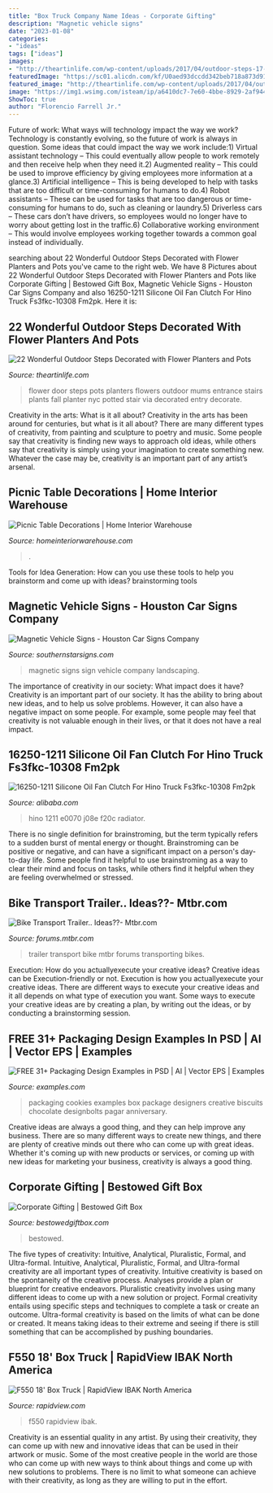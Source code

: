 ```yaml
---
title: "Box Truck Company Name Ideas - Corporate Gifting"
description: "Magnetic vehicle signs"
date: "2023-01-08"
categories:
- "ideas"
tags: ["ideas"]
images:
- "http://theartinlife.com/wp-content/uploads/2017/04/outdoor-steps-17-The-ART-In-LIFE.jpg"
featuredImage: "https://sc01.alicdn.com/kf/U0aed93dccdd342beb718a873d91f2b37C/237387589/U0aed93dccdd342beb718a873d91f2b37C.jpg"
featured_image: "http://theartinlife.com/wp-content/uploads/2017/04/outdoor-steps-17-The-ART-In-LIFE.jpg"
image: "https://img1.wsimg.com/isteam/ip/a6410dc7-7e60-4bbe-8929-2af944b1e15f/ols/IMG_8092.jpg"
ShowToc: true
author: "Florencio Farrell Jr."
---
```



Future of work: What ways will technology impact the way we work?
Technology is constantly evolving, so the future of work is always in question. Some ideas that could impact the way we work include:1) Virtual assistant technology – This could eventually allow people to work remotely and then receive help when they need it.2) Augmented reality – This could be used to improve efficiency by giving employees more information at a glance.3) Artificial intelligence – This is being developed to help with tasks that are too difficult or time-consuming for humans to do.4) Robot assistants – These can be used for tasks that are too dangerous or time- consuming for humans to do, such as cleaning or laundry.5) Driverless cars – These cars don’t have drivers, so employees would no longer have to worry about getting lost in the traffic.6) Collaborative working environment – This would involve employees working together towards a common goal instead of individually.

	

		
searching about 22 Wonderful Outdoor Steps Decorated with Flower Planters and Pots you've came to the right web. We have 8 Pictures about 22 Wonderful Outdoor Steps Decorated with Flower Planters and Pots like Corporate Gifting | Bestowed Gift Box, Magnetic Vehicle Signs - Houston Car Signs Company and also 16250-1211 Silicone Oil Fan Clutch For Hino Truck Fs3fkc-10308 Fm2pk. Here it is:
		
    
## 22 Wonderful Outdoor Steps Decorated With Flower Planters And Pots

<img loading=lazy src="http://theartinlife.com/wp-content/uploads/2017/04/outdoor-steps-17-The-ART-In-LIFE.jpg" onerror="this.onerror=null;this.src='https://tse2.mm.bing.net/th?id=OIP.qW59sbR6e5On8_93Jt90agHaJ5&amp;pid=15.1';" alt="22 Wonderful Outdoor Steps Decorated with Flower Planters and Pots">

_Source: theartinlife.com_

>flower door steps pots planters flowers outdoor mums entrance stairs plants fall planter nyc potted stair via decorated entry decorate. 

	

Creativity in the arts: What is it all about?
Creativity in the arts has been around for centuries, but what is it all about? There are many different types of creativity, from painting and sculpture to poetry and music. Some people say that creativity is finding new ways to approach old ideas, while others say that creativity is simply using your imagination to create something new. Whatever the case may be, creativity is an important part of any artist’s arsenal.

    
## Picnic Table Decorations | Home Interior Warehouse

<img loading=lazy src="https://homeinteriorwarehouse.com/wp-content/uploads/2016/08/Motamed_Miles_Kellie_Kano_Photography_80351.jpg" onerror="this.onerror=null;this.src='https://tse1.mm.bing.net/th?id=OIP.a8ItUd-O39L9r2j3Z7Q1EQHaLI&amp;pid=15.1';" alt="Picnic Table Decorations | Home Interior Warehouse">

_Source: homeinteriorwarehouse.com_

>. 

	

Tools for Idea Generation: How can you use these tools to help you brainstorm and come up with ideas?
brainstorming tools 
    
## Magnetic Vehicle Signs - Houston Car Signs Company

<img loading=lazy src="https://southernstarsigns.com/wp-content/uploads/2016/06/Magnetic-Sign-2.jpg" onerror="this.onerror=null;this.src='https://tse3.mm.bing.net/th?id=OIP.nJV7b8rL2l_hAZhLgt7cxgHaFj&amp;pid=15.1';" alt="Magnetic Vehicle Signs - Houston Car Signs Company">

_Source: southernstarsigns.com_

>magnetic signs sign vehicle company landscaping. 

	

The importance of creativity in our society: What impact does it have?
Creativity is an important part of our society. It has the ability to bring about new ideas, and to help us solve problems. However, it can also have a negative impact on some people. For example, some people may feel that creativity is not valuable enough in their lives, or that it does not have a real impact.

    
## 16250-1211 Silicone Oil Fan Clutch For Hino Truck Fs3fkc-10308 Fm2pk

<img loading=lazy src="https://sc01.alicdn.com/kf/U0aed93dccdd342beb718a873d91f2b37C/237387589/U0aed93dccdd342beb718a873d91f2b37C.jpg" onerror="this.onerror=null;this.src='https://tse1.mm.bing.net/th?id=OIP.ZzwtVtNWQ_p97v2BVYafdwHaGM&amp;pid=15.1';" alt="16250-1211 Silicone Oil Fan Clutch For Hino Truck Fs3fkc-10308 Fm2pk">

_Source: alibaba.com_

>hino 1211 e0070 j08e f20c radiator. 

	

There is no single definition for brainstroming, but the term typically refers to a sudden burst of mental energy or thought. Brainstroming can be positive or negative, and can have a significant impact on a person's day-to-day life. Some people find it helpful to use brainstroming as a way to clear their mind and focus on tasks, while others find it helpful when they are feeling overwhelmed or stressed.

    
## Bike Transport Trailer.. Ideas??- Mtbr.com

<img loading=lazy src="https://forums.mtbr.com/attachments/cars-bike-racks/658195d1323281670-bike-transport-trailer-ideas-img_0274.jpg" onerror="this.onerror=null;this.src='https://tse4.mm.bing.net/th?id=OIP.kxxhQ1pVA-gOkDcVCbjALAHaJ6&amp;pid=15.1';" alt="Bike Transport Trailer.. Ideas??- Mtbr.com">

_Source: forums.mtbr.com_

>trailer transport bike mtbr forums transporting bikes. 

	

Execution: How do you actuallyexecute your creative ideas?
Creative ideas can be Execution-friendly or not. Execution is how you actuallyexecute your creative ideas. There are different ways to execute your creative ideas and it all depends on what type of execution you want. Some ways to execute your creative ideas are by creating a plan, by writing out the ideas, or by conducting a brainstorming session.

    
## FREE 31+ Packaging Design Examples In PSD | AI | Vector EPS | Examples

<img loading=lazy src="https://images.examples.com/wp-content/uploads/2017/04/Cookies-Box-Packaging-Design.jpg" onerror="this.onerror=null;this.src='https://tse4.mm.bing.net/th?id=OIP.vUDvD1__sNIzDGVVmbstCQHaFO&amp;pid=15.1';" alt="FREE 31+ Packaging Design Examples in PSD | AI | Vector EPS | Examples">

_Source: examples.com_

>packaging cookies examples box package designers creative biscuits chocolate designbolts pagar anniversary. 

	

Creative ideas are always a good thing, and they can help improve any business. There are so many different ways to create new things, and there are plenty of creative minds out there who can come up with great ideas. Whether it's coming up with new products or services, or coming up with new ideas for marketing your business, creativity is always a good thing.

    
## Corporate Gifting | Bestowed Gift Box

<img loading=lazy src="https://img1.wsimg.com/isteam/ip/a6410dc7-7e60-4bbe-8929-2af944b1e15f/ols/IMG_8092.jpg" onerror="this.onerror=null;this.src='https://tse2.mm.bing.net/th?id=OIP.OfgTYy0WDsG-TG6JJLfkfQHaHa&amp;pid=15.1';" alt="Corporate Gifting | Bestowed Gift Box">

_Source: bestowedgiftbox.com_

>bestowed. 

	

The five types of creativity: Intuitive, Analytical, Pluralistic, Formal, and Ultra-formal.
Intuitive, Analytical, Pluralistic, Formal, and Ultra-formal creativity are all important types of creativity. Intuitive creativity is based on the spontaneity of the creative process. Analyses provide a plan or blueprint for creative endeavors. Pluralistic creativity involves using many different ideas to come up with a new solution or project. Formal creativity entails using specific steps and techniques to complete a task or create an outcome. Ultra-formal creativity is based on the limits of what can be done or created. It means taking ideas to their extreme and seeing if there is still something that can be accomplished by pushing boundaries.

    
## F550 18&#039; Box Truck | RapidView IBAK North America

<img loading=lazy src="https://rapidview.com/wp-content/uploads/2019/06/IMG_0572-1-scaled.jpg" onerror="this.onerror=null;this.src='https://tse4.mm.bing.net/th?id=OIP.gu8l_Hry4RIjM8WrobyOkQHaE8&amp;pid=15.1';" alt="F550 18&#039; Box Truck | RapidView IBAK North America">

_Source: rapidview.com_

>f550 rapidview ibak. 

	

Creativity is an essential quality in any artist. By using their creativity, they can come up with new and innovative ideas that can be used in their artwork or music. Some of the most creative people in the world are those who can come up with new ways to think about things and come up with new solutions to problems. There is no limit to what someone can achieve with their creativity, as long as they are willing to put in the effort.

